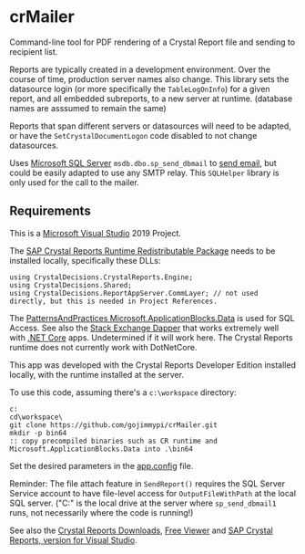 # crMailer

Command-line tool for PDF rendering of a Crystal Report file and sending to recipient list.

Reports are typically created in a development environment. Over the course of time, production server names also change.
This library sets the datasource login (or more specifically the `TableLogOnInfo`) for a given report, and all embedded subreports, 
to a new server at runtime. (database names are asssumed to remain the same) 

Reports that span different servers or datasources will need to be adapted, 
or have the `SetCrystalDocumentLogon` code disabled to not change datasources. 

Uses [Microsoft SQL Server](https://docs.microsoft.com/en-us/sql/sql-server/?view=sql-server-ver15) `msdb.dbo.sp_send_dbmail` 
to [send email](https://docs.microsoft.com/en-us/sql/relational-databases/system-stored-procedures/sp-send-dbmail-transact-sql?view=sql-server-ver15), 
but could be easily adapted to use any SMTP relay. This `SQLHelper` library is only used for the call to the mailer.

## Requirements

This is a [Microsoft Visual Studio](https://visualstudio.microsoft.com/vs/) 2019 Project.

The [SAP Crystal Reports Runtime Redistributable Package](https://help.sap.com/viewer/0d6684e153174710b8b2eb114bb7f843/SP21/en-US/45b285716e041014910aba7db0e91070.html) 
needs to be installed locally, specifically these DLLs:

```
using CrystalDecisions.CrystalReports.Engine;
using CrystalDecisions.Shared;
using CrystalDecisions.ReportAppServer.CommLayer; // not used directly, but this is needed in Project References.
```

The [PatternsAndPractices Microsoft.ApplicationBlocks.Data](https://github.com/gojimmypi/PatternsAndPractices/tree/master/Microsoft.ApplicationBlocks.Data) is used for SQL Access.
See also the [Stack Exchange Dapper](https://github.com/StackExchange/Dapper) that works extremely well with [.NET Core](https://docs.microsoft.com/en-us/dotnet/core/) apps. 
Undetermined if it will work here.  The Crystal Reports runtime does not currently work with DotNetCore.

This app was developed with the Crystal Reports Developer Edition installed locally, with the runtime installed at the server.

To use this code, assuming there's a `c:\workspace` directory:

```
c:
cd\workspace\
git clone https://github.com/gojimmypi/crMailer.git
mkdir -p bin64
:: copy precompiled binaries such as CR runtime and Microsoft.ApplicationBlocks.Data into .\bin64
```

Set the desired parameters in the [app.config](./app.config) file.

Reminder: The file attach feature in `SendReport()` requires the SQL Server Service account to have file-level access for `OutputFileWithPath` at the local SQL server.
("C:" is the local drive at the server where `sp_send_dbmail1` runs, not necessarily where the code is running!)

See also the [Crystal Reports Downloads](https://www.crystalreports.com/download/), [Free Viewer](https://www.sap.com/cmp/td/sap-crystal-reports-viewer-trial.html) 
and [SAP Crystal Reports, version for Visual Studio](https://www.sap.com/cmp/td/sap-crystal-reports-visual-studio-trial.html).

